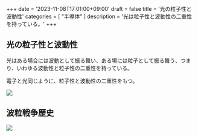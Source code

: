 +++
date = '2023-11-08T17:01:00+09:00'
draft = false
title = '光の粒子性と波動性'
categories = [ "半導体" ]
description = '光は粒子性と波動性の二重性を持っている。'
+++

## 光の粒子性と波動性
光はある場合には波動として振る舞い、ある場には粒子として振る舞う、つまり、いわゆる波動性と粒子性の二重性を持っている。

電子と光同じように、粒子性と波動性の二重性をもつ。

![](https://image.icysamon.jp/%E5%85%89%E3%81%AE%E4%BA%8C%E9%87%8D%E6%80%A7.webp)

## 波粒戦争歴史
![](https://image.icysamon.jp/%E6%B3%A2%E7%B2%92%E6%88%A6%E4%BA%89%E3%81%AE%E6%AD%B4%E5%8F%B2.webp)
